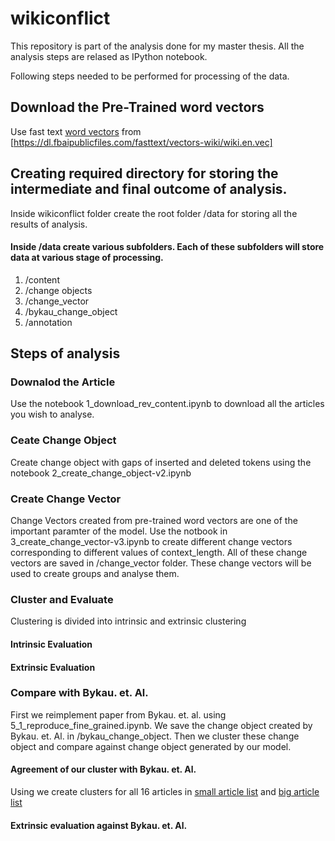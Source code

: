 # wikiconflict

This repository is part of the analysis done for my master thesis. All the analysis steps are relased as IPython notebook.

Following steps needed to be performed for processing of the data.

## Download the Pre-Trained word vectors

Use fast text [word vectors](https://github.com/facebookresearch/fastText/blob/master/docs/pretrained-vectors.md) from [https://dl.fbaipublicfiles.com/fasttext/vectors-wiki/wiki.en.vec]

## Creating required directory for storing the intermediate and final outcome of analysis.

Inside wikiconflict folder create the root folder /data for storing all the results of analysis.
#### Inside /data create various subfolders. Each of these subfolders will store data at various stage of processing. 
1. /content
2. /change objects
3. /change_vector
4. /bykau_change_object
5. /annotation

## Steps of analysis

### Downalod the Article
Use the notebook 1_download_rev_content.ipynb to download all the articles you wish to analyse.

### Ceate Change Object

Create change object with gaps of inserted and deleted tokens using the notebook 2_create_change_object-v2.ipynb

### Create Change Vector

Change Vectors created from pre-trained word vectors are one of the important paramter of the model. Use the notbook in 3_create_change_vector-v3.ipynb to create different change vectors corresponding to different values of context_length. All of these change vectors are saved in /change_vector folder. These change vectors will be used to create groups and analyse them.

### Cluster and Evaluate
Clustering is divided into intrinsic and extrinsic clustering 

#### Intrinsic Evaluation

#### Extrinsic Evaluation

### Compare with Bykau. et. Al.

First we reimplement paper from Bykau. et. al. using 5_1_reproduce_fine_grained.ipynb. We save the change object created by Bykau. et. Al. in /bykau_change_object. Then we cluster these change object and compare against change object generated by our model.

####  Agreement of our cluster with Bykau. et. Al.
Using we create clusters for all 16 articles in [small article list](https://github.com/acifer/wikiconflict/blob/master/conflicted_article.csv) and [big article list](https://github.com/acifer/wikiconflict/blob/master/conflicted_article-big.csv)

#### Extrinsic evaluation against Bykau. et. Al.




